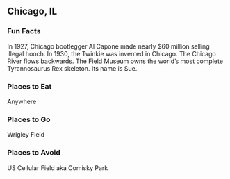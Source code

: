 ## Chicago, IL

### Fun Facts
In 1927, Chicago bootlegger Al Capone made nearly $60 million selling illegal hooch.
In 1930, the Twinkie was invented in Chicago.
The Chicago River flows backwards.
The Field Museum owns the world’s most complete Tyrannosaurus Rex skeleton. Its name is Sue.

### Places to Eat
Anywhere

### Places to Go
Wrigley Field

### Places to Avoid
US Cellular Field aka Comisky Park
